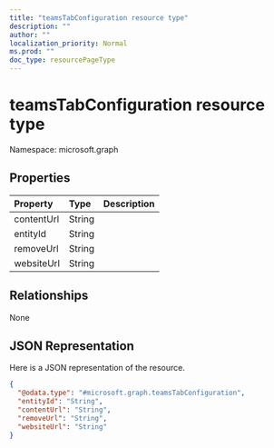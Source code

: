 ```yaml
---
title: "teamsTabConfiguration resource type"
description: ""
author: ""
localization_priority: Normal
ms.prod: ""
doc_type: resourcePageType
---
```


# teamsTabConfiguration resource type


Namespace: microsoft.graph



## Properties
|Property|Type|Description|
|:---|:---|:---|
|contentUrl|String||
|entityId|String||
|removeUrl|String||
|websiteUrl|String||

## Relationships
None

## JSON Representation
Here is a JSON representation of the resource.
<!-- {
  "blockType": "resource",
  "@odata.type": "microsoft.graph.teamsTabConfiguration"
}
-->
``` json
{
  "@odata.type": "#microsoft.graph.teamsTabConfiguration",
  "entityId": "String",
  "contentUrl": "String",
  "removeUrl": "String",
  "websiteUrl": "String"
}
```


